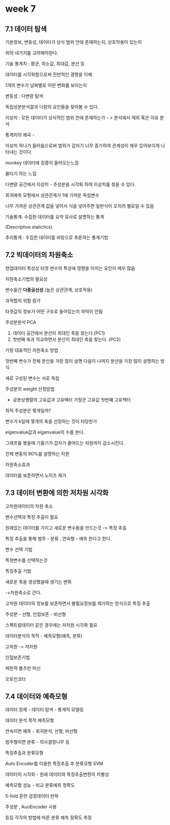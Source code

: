 # week 7



## 7.1 데이터 탐색



기본정보, 변동성, 데이터가 상식 범위 안에 존재하는지, 상호작용이 있는지

위의 네가지를 고려해야한다.





기술 통계치 : 평균, 최소값, 최대값, 분산 등

데이터를 시각화함으로써 전반적인 경향을 이해



1개의 변수가 날짜별로 어떤 변화를 보이는지



변동성 : 다변량 탐색

독립성분분석결과 다량의 요인들을 찾아볼 수 있다.





이상치 : 모든 데이터가 상식적인 범위 안에 존재하는가 - > 분석에서 제외 혹은 이유 분석



통계치의 왜곡 - 

이상치 하나가 들어옴으로써 범위가 갑자기 너무 증가하여 관계성이 매우 있어보이게 나타내는 것이다.

monkey 데이터에 킹콩이 들어오는느낌

물타기 하는 느낌





다변량 공간에서 이상치  - 주성분을 시각화 하여 이상치를 찾을 수 있다.



회귀예측 모형에서 상관관계가 1에 가까운 독립변수

너무 가까운 상관관계 값을 넣어서 식을 넣어주면 일반식이 오히려 별로일 수 있음 





기술통계: 수집한 데이터를 요약 묘사로 설명하는 통계

(Descriptive statictics)



추리통계 : 수집한 데이터를 바탕으로 추론하는 통계기법







## 7.2 빅데이터의 차원축소



현업데이터 특성상 타겟 변수의 특성에 영향을 미치는 요인이 매우 많음 



차원축소기법의 필요성

변수들간 **다중공선성** (높은 상관관계, 상호작용)

과적합의 위험 증가

타겟값의 정보가 어떤 구조로 들어있는지 파악이 안됨





주성분분석 PCA

1. 데이터 공간에서 분산이 최대인 축을 찾는다.(PC1)
2. 첫번째 축과 직교하면서 분산이 최대인 축을 찾는다. (PC2)

가장 대표적인 차원축소 방법

첫번째 변수가 전체 분산을 가장 많이 설명 다음이 나머지 분산을 가장 많이 설명하는 방식

새로 구성된 변수는 서로 독립



주성분의 weight 산정방법

* 공분상행렬의 고유값과 고유벡터 가장큰 고유값 첫번째 고유백터



최적 주성분은 몇개일까?

변수가 k일때 몇개의 축을 선정하는 것이 타당한가

eigenvalue값과 eigenvalue의 수를 본다.

그래프를 봣을때 기울기가 갑자기 줄어드는 차원까지 감소시킨다.

전체 변동의 90%를 설명하는 차원



차원축소효과 

데이터를 보존하면서 노이즈 제거



## 7.3 데이터 변환에 의한 저차원 시각화



고차원데이터의 차원 축소

변수선택과 특징 추출이 필요

원래있는 데이터를 가지고 새로운 변수들을 만드는것 -> 특징 추출



특징 추출을 통해  범주 - 분류 , 연속형 - 예측 한다고 한다.



변수 선택 기법

특정변수를 선택하는것



특징추출 기법

새로운 축을 생성했을때 생기는 변화

->차원축소로 간다.

고차원 데이터의 정보를 보존하면서 불필요정보를 제거하는 방식으로 특징 추출



주성분 - 선형, 인접보존 - 비선형

스펙트럼데이터 같은 경우에는 저차원 시각화 필요



데이터분석의 목적 - 예측모형(예측, 분류)

고차원 -> 저차원





인접보존기법 

제한적 볼츠만 머신

오토인코더





## 7.4 데이터와 예측모형



데이터 정제 - 데이터 탐색 - 통계적 모델링



데이터 분석 목적 예측모형

연속이면 예측 - 회귀분석, 선형, 비선형

범주형이면 분류 - 의사결정나무 등



특징추출과 분류모형

Auto Encoder를 이용한 특징추출 후 분류모형 SVM



데이터의 시각화 - 원래 데이터와 특징추출변환의 차별성



예측모형 성능 - 비교 분류예측 정확도



5-fold 훈련 검정데이터 반복

주성분 , AuoEncoder 사용

등등 각각의 방법에 따른 분류 예측 정확도 측정









